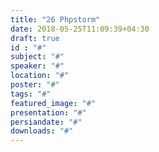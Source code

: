 ```yaml
---
title: "26 Phpstorm"
date: 2018-05-25T11:09:39+04:30
draft: true
id : "#"
subject: "#"
speaker: "#"
location: "#"
poster: "#"
tags: "#"
featured_image: "#"
presentation: "#"
persiandate: "#"
downloads: "#"
---
```

